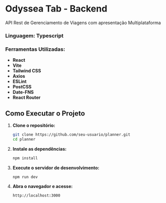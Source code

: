 # Odyssea Tab - Backend

API Rest de Gerenciamento de Viagens com apresentação Multiplataforma

### Linguagem: Typescript

### Ferramentas Utilizadas:

- **React**
- **Vite**
- **Tailwind CSS**
- **Axios**
- **ESLint**
- **PostCSS**
- **Date-FNS**
- **React Router**

## Como Executar o Projeto

1. **Clone o repositório:**

    ```bash
    git clone https://github.com/seu-usuario/planner.git
    cd planner
    ```

2. **Instale as dependências:**

    ```bash
    npm install
    ```

3. **Execute o servidor de desenvolvimento:**

    ```bash
    npm run dev
    ```

4. **Abra o navegador e acesse:**

    ```
    http://localhost:3000
    ```
